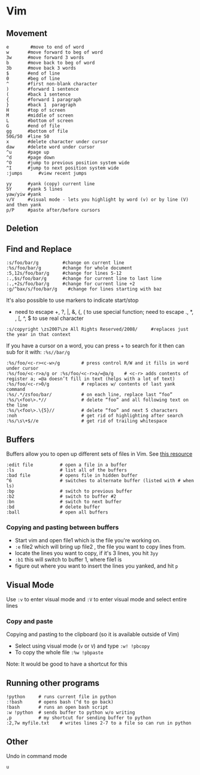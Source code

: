 # Vim
## Movement
```
e        #move to end of word
w       #move forward to beg of word
3w      #move forward 3 words
b       #move back to beg of word
3b      #move back 3 words
$       #end of line
0       #beg of line
^       #first non-blank character
)       #forward 1 sentence
(       #back 1 sentence
{       #forward 1 paragraph
}       #back 1  paragraph
H       #top of screen
M       #middle of screen
L       #bottom of screen
G       #end of file
gg      #bottom of file
50G/50  #line 50 
x       #delete character under cursor
daw     #delete word under cursor
^u      #page up
^d      #page down
^O      #jump to previous position system wide
^I      #jump to next position system wide
:jumps      #view recent jumps

yy      #yank (copy) current line
5Y      #yank 5 lines
yaw/yiw #yank 
v/V     #visual mode - lets you highlight by word (v) or by line (V) and then yank
p/P     #paste after/before cursors
```

## Deletion

## Find and Replace
```
:s/foo/bar/g         #change on current line
:%s/foo/bar/g        #change for whole document
:5,12s/foo/bar/g     #change for lines 5-12
:.,$s/foo/bar/g      #change for current line to last line
:.,+2s/foo/bar/g     #change for current line +2
:g/^bax/s/foo/bar/g    #change for lines starting with baz
```

It's also possible to use markers to indicate start/stop
 - need to escape +, ?, |, &, {, ( to use special function; need to escape ., \*, \, [, ^, $ to use real character
```
:s/copyright \zs2007\ze All Rights Reserved/2008/     #replaces just the year in that context
```

If you have a cursor on a word, you can press + to search for it then can sub for it with: `:%s//bar/g`
```
:%s/foo/<c-r><c-w>/g        # press control R/W and it fills in word under cursor
:%s/foo/<c-r>a/g or :%s/foo/<c-r>a/=@a/g    # <c-r> adds contents of register a; =@a doesn’t fill in text (helps with a lot of text)
:%s/foo/<c-r>0/g            # replaces w/ contents of last yank command
:%s/.*/zsfoo/bar/           # on each line, replace last “foo”
:%s/\<foo\>.*//             # delete “foo” and all following text on the line
:%s/\<foo\>.\{5}//          # delete “foo” and next 5 characters
:noh                        # get rid of highlighting after search
:%s/\s\+$//e                # get rid of trailing whitespace
```

## Buffers

Buffers allow you to open up different sets of files in Vim. See [this resource](https://dockyard.com/blog/2013/10/22/vim-buffers)
```
:edit file          # open a file in a buffer
:ls                 # list all of the buffers
:bad file           # opens file in hidden buffer
^6                  # switches to alternate buffer (listed with # when ls)
:bp                 # switch to previous buffer
:b2                 # switch to buffer #2
:bn                 # switch to next buffer
:bd                 # delete buffer
:ball               # open all buffers
```

### Copying and pasting between buffers

* Start vim and open file1 which is the file you're working on.
* `:e` file2 which will bring up file2 , the file you want to copy lines from.
* locate the lines you want to copy, if it's 3 lines, you hit `3yy`
* `:b1` this will switch to buffer 1, where file1 is
* figure out where you want to insert the lines you yanked, and hit `p`

## Visual Mode

Use `:v` to enter visual mode and `:V` to enter visual mode and select entire
lines

### Copy and paste

Copying and pasting to the clipboard (so it is available outside of Vim)
* Select using visual mode (`v` or `V`) and type `:w! !pbcopy`
* To copy the whole file `:%w !pbpaste`

Note: It would be good to have a shortcut for this

## Running other programs

```
!python     # runs current file in python
:!bash      # opens bash (^d to go back)
!bash       # runs an open bash script
:w !python  # sends buffer to python w/o writing
,p          # my shortcut for sending buffer to python
:2,7w myfile.txt    # writes lines 2-7 to a file so can run in python
```

## Other
Undo in command mode
```
u
```
